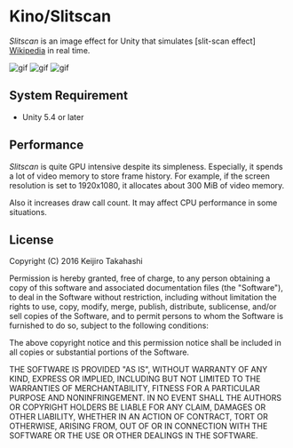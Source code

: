 Kino/Slitscan
=============

*Slitscan* is an image effect for Unity that simulates [slit-scan effect]
[Wikipedia] in real time.

![gif](http://67.media.tumblr.com/ac4871c151023e1297f505198dd3c654/tumblr_ocxowaWfD01qio469o1_320.gif)
![gif](http://67.media.tumblr.com/89ff943410b2ec25cab1f67120b9461a/tumblr_ocxowaWfD01qio469o2_320.gif)
![gif](http://66.media.tumblr.com/0f5b9b9a8134b941837c28f9d8e195fc/tumblr_ocxowaWfD01qio469o3_320.gif)

System Requirement
------------------

- Unity 5.4 or later

Performance
-----------

*Slitscan* is quite GPU intensive despite its simpleness. Especially, it spends
a lot of video memory to store frame history. For example, if the screen
resolution is set to 1920x1080, it allocates about 300 MiB of video memory.

Also it increases draw call count. It may affect CPU performance in some
situations.

License
-------

Copyright (C) 2016 Keijiro Takahashi

Permission is hereby granted, free of charge, to any person obtaining a copy of
this software and associated documentation files (the "Software"), to deal in
the Software without restriction, including without limitation the rights to
use, copy, modify, merge, publish, distribute, sublicense, and/or sell copies of
the Software, and to permit persons to whom the Software is furnished to do so,
subject to the following conditions:

The above copyright notice and this permission notice shall be included in all
copies or substantial portions of the Software.

THE SOFTWARE IS PROVIDED "AS IS", WITHOUT WARRANTY OF ANY KIND, EXPRESS OR
IMPLIED, INCLUDING BUT NOT LIMITED TO THE WARRANTIES OF MERCHANTABILITY, FITNESS
FOR A PARTICULAR PURPOSE AND NONINFRINGEMENT. IN NO EVENT SHALL THE AUTHORS OR
COPYRIGHT HOLDERS BE LIABLE FOR ANY CLAIM, DAMAGES OR OTHER LIABILITY, WHETHER
IN AN ACTION OF CONTRACT, TORT OR OTHERWISE, ARISING FROM, OUT OF OR IN
CONNECTION WITH THE SOFTWARE OR THE USE OR OTHER DEALINGS IN THE SOFTWARE.

[Wikipedia]: https://en.wikipedia.org/wiki/Slit-scan_photography
